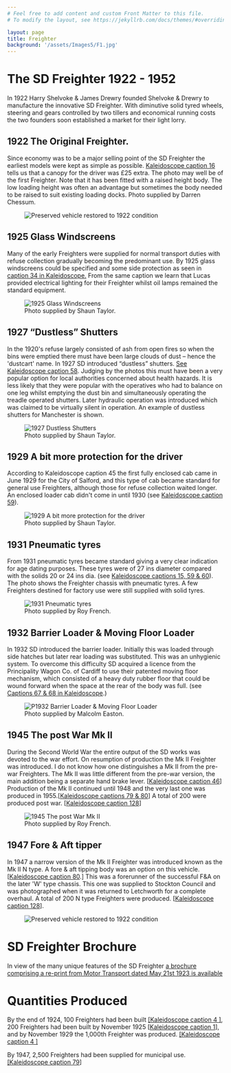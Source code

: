 ```yaml
---
# Feel free to add content and custom Front Matter to this file.
# To modify the layout, see https://jekyllrb.com/docs/themes/#overriding-theme-defaults

layout: page
title: Freighter
background: '/assets/Images5/F1.jpg'
---
```

# The SD Freighter 1922 - 1952

In 1922 Harry Shelvoke &amp; James Drewry founded Shelvoke &amp; Drewry to manufacture the innovative SD Freighter. With diminutive solid tyred wheels, steering and gears controlled by two tillers and economical running costs the two founders soon established a market for their light lorry.

## 1922 The Original Freighter.

Since economy was to be a major selling point of the SD Freighter the earliest models were kept as simple as possible. <a href="Literature.html" target="_blank">Kaleidoscope caption 16</a> tells us that a canopy for the driver was £25 extra. The photo may well be of the first Freighter. Note that it has been fitted with a raised height body. The low loading height was often an advantage but sometimes the body needed to be raised to suit existing loading docks. Photo supplied by Darren Chessum.

<figure class="figure w-100 text-center">
    <img src="/assets/Images5/F1.jpg" class="figure-img img-fluid rounded" alt="Preserved vehicle restored to 1922 condition">
    <!--<figcaption class="figure-caption text-center">Preserved vehicle restored to 1922 condition.</figcaption>-->
  </figure>

## 1925 Glass Windscreens

Many of the early Freighters were supplied for normal transport duties with refuse collection gradually becoming the predominant use. By 1925 glass windscreens could be specified and some side protection as seen in<a href="Literature.html" target="_blank"> caption 34 in Kaleidoscope.</a> From the same caption we learn that Lucas provided electrical lighting for their Freighter whilst oil lamps remained the standard equipment. 

<figure class="figure w-100 text-center">
    <img src="/assets/Images5/F2.jpg" class="figure-img img-fluid rounded" alt="1925 Glass Windscreens">
    <figcaption class="figure-caption text-center">Photo supplied by Shaun Taylor.</figcaption>
  </figure>

## 1927 &#8220;Dustless&#8221; Shutters

In the 1920's refuse largely consisted of ash from open fires so when the bins were emptied there must have been large clouds of dust &#8211; hence the 'dustcart' name. In 1927 SD introduced &#8220;dustless&#8221; shutters. <a href="Literature.html" target="_blank">See Kaleidoscope caption 58</a>. Judging by the photos this must have been a very popular option for local authorities concerned about health hazards. It is less likely that they were popular with the operatives who had to balance on one leg whilst emptying the dust bin and simultaneously operating the treadle operated shutters. Later hydraulic operation was introduced which was claimed to be virtually silent in operation. An example of dustless shutters for Manchester is shown. 

<figure class="figure w-100 text-center">
    <img src="/assets/Images5/F3.jpg" class="figure-img img-fluid rounded" alt="1927 Dustless Shutters">
    <figcaption class="figure-caption text-center">Photo supplied by Shaun Taylor.</figcaption>
  </figure>

## 1929 A bit more protection for the driver

According to Kaleidoscope caption 45 the first fully enclosed cab came in June 1929 for the City of Salford, and this type of cab became standard for general use Freighters, although those for refuse collection waited longer. An enclosed loader cab didn't come in until 1930 (see <a href="Literature.html" target="_blank">Kaleidoscope caption 59</a>). 

<figure class="figure w-100 text-center">
    <img src="/assets/Images5/F4.jpg" class="figure-img img-fluid rounded" alt="1929 A bit more protection for the driver">
    <figcaption class="figure-caption text-center">Photo supplied by Shaun Taylor.</figcaption>
  </figure>

## 1931 Pneumatic tyres

From 1931 pneumatic tyres became standard giving a very clear indication for age dating purposes. These tyres were of 27 ins diameter compared with the solids 20 or 24 ins dia. (see <a href="Literature.html" target="_blank">Kaleidoscope captions 15, 59 &amp; 60</a>). The photo shows the Freighter chassis with pneumatic tyres. A few Freighters destined for factory use were still supplied with solid tyres. 

<figure class="figure w-100 text-center">
    <img src="/assets/Images5/F5.jpg" class="figure-img img-fluid rounded" alt="1931 Pneumatic tyres">
    <figcaption class="figure-caption text-center">Photo supplied by Roy French.</figcaption>
  </figure>


## 1932 Barrier Loader &amp; Moving Floor Loader

In 1932 SD introduced the barrier loader. Initially this was loaded through side hatches but later rear loading was substituted. This was an unhygienic system. To overcome this difficulty SD acquired a licence from the Principality Wagon Co. of Cardiff to use their patented moving floor mechanism, which consisted of a heavy duty rubber floor that could be wound forward when the space at the rear of the body was full. (see <a href="Literature.html" target="_blank">Captions 67 &amp; 68 in Kaleidoscope</a>.)

<figure class="figure w-100 text-center">
    <img src="/assets/Images5/F6.jpg" class="figure-img img-fluid rounded" alt="P1932 Barrier Loader &amp; Moving Floor Loader">
    <figcaption class="figure-caption text-center">Photo supplied by Malcolm Easton.</figcaption>
  </figure>


## 1945 The post War Mk II

During the Second World War the entire output of the SD works was devoted to the war effort. On resumption of production the Mk II Freighter was introduced. I do not know how one distinguishes a Mk II from the pre-war Freighters. The Mk II was little different from the pre-war version, the main addition being a separate hand brake lever. [<a href="Literature.html" target="_blank">Kaleidoscope caption 46</a>] Production of the Mk II continued until 1948 and the very last one was produced in 1955.[<a href="Literature.html" target="_blank">Kaleidoscope captions 79 &amp; 80</a>] A total of 200 were produced post war. [<a href="Literature.html" target="_blank">Kaleidoscope caption 128</a>]

<figure class="figure w-100 text-center">
    <img src="/assets/Images5/F7.jpg" class="figure-img img-fluid rounded" alt="1945 The post War Mk II">
    <figcaption class="figure-caption text-center">Photo supplied by Roy French.</figcaption>
  </figure>


## 1947 Fore &amp; Aft tipper

In 1947 a narrow version of the Mk II Freighter was introduced known as the Mk II N type. A fore &amp; aft tipping body was an option on this vehicle. [<a href="Literature.html" target="_blank">Kaleidoscope caption 80</a>.] This was a forerunner of the successful F&amp;A on the later 'W' type chassis. This one was supplied to Stockton Council and was photographed when it was returned to Letchworth for a complete overhaul. A total of 200 N type Freighters were produced. [<a href="Literature.html" target="_blank">Kaleidoscope caption 128</a>]. 

<figure class="figure w-100 text-center">
    <img src="/assets/Images5/F8.jpg" class="figure-img img-fluid rounded" alt="Preserved vehicle restored to 1922 condition">
    <!--<figcaption class="figure-caption text-center">Photo supplied by the late Peter Lear.</figcaption>-->
  </figure>


# SD Freighter Brochure

In view of the many unique features of the SD Freighter [a brochure comprising a re-print from Motor Transport dated May 21st 1923 is available](/assets/files/MT21.05.23.pdf)

# Quantities Produced

By the end of 1924, 100 Freighters had been built <a href="Literature.html" target="_blank">[Kaleidoscope caption 4 ]</a>, 200 Freighters had been built by November 1925 [<a href="Literature.html" target="_blank">Kaleidoscope caption 1</a>], and by November 1929 the 1,000th Freighter was produced. <a href="Literature.html" target="_blank">[Kaleidoscope caption 4 ]</a>

By 1947, 2,500 Freighters had been supplied for municipal use. <a href="Literature.html" target="_blank">[Kaleidoscope caption 79</a>]
